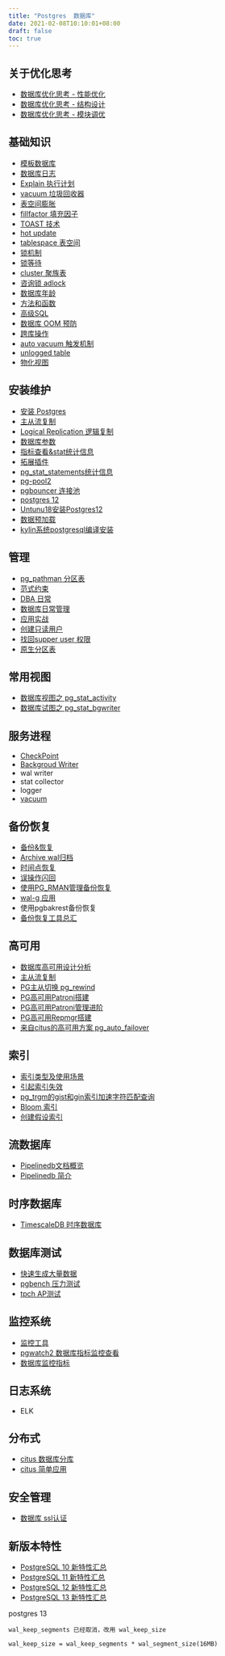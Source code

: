 ```yaml
---
title: "Postgres  数据库"
date: 2021-02-08T10:10:01+08:00
draft: false
toc: true
---
```



## 关于优化思考

- [数据库优化思考 - 性能优化](/postgres/thinking_in_db_performance)
- [数据库优化思考 - 结构设计](/postgres/thinking_in_db_fd)
- [数据库优化思考 - 模块调优](/postgres/thinking_in_db_tune)

## 基础知识

- [模板数据库](/postgres/template)
- [数据库日志](/postgres/log)
- [Explain 执行计划](/postgres/explain)
- [vacuum 垃圾回收器](/postgres/vacuum)
- [表空间膨胀](/postgres/pgstattuple)
- [fillfactor 填充因子](/postgres/fillfactor)
- [TOAST 技术](/postgres/toast)
- [hot update](/postgres/hotupdate)
- [tablespace 表空间](/postgres/tablespace)
- [锁机制](/postgres/pg_lock)
- [锁等待](/postgres/lock_wait)
- [cluster 聚族表](/postgres/cluster)
- [咨询锁 adlock](/postgres/adlock)
- [数据库年龄](/postgres/pgage)
- [方法和函数](/postgres/functionsandoperators)
- [高级SQL](/postgres/high_level_sql)
- [数据库 OOM 预防](/postgres/oom)
- [跨库操作](/postgres/pg_fdw)
- [auto vacuum 触发机制](/postgres/auto_vacuum_trigger)
- [unlogged table](/postgres/unlogged_table)
- [物化视图](/postgres/materialized)

## 安装维护

- [安装 Postgres](/postgres/install01)
- [主从流复制](/postgres/replication01)
- [Logical Replication 逻辑复制](/logical-replication)
- [数据库参数](/postgres/params)
- [指标查看&stat统计信息](/postgres/stat)
- [拓展插件](/postgres/extention)
- [pg_stat_statements统计信息](/postgres/pg_stat_statements)
- [pg-pool2](/postgres/pgpool2)
- [pgbouncer 连接池](/postgres/pgbouncer)
- [postgres 12](/postgres/postgres12)
- [Untunu18安装Postgres12](/postgres/install02)
- [数据预加载](/postgres/pg_prewarm)
- [kylin系统postgresql编译安装](/postgres/compile_kylin)

## 管理

- [pg_pathman 分区表](/postgres/pg_pathman)
- [范式约束](/postgres/normal-form)
- [DBA 日常](/postgres/dba)
- [数据库日常管理](/postgres/daily_management)
- [应用实战](/postgres/awsome-postgres)
- [创建只读用户](/postgres/readonly)
- [找回supper user 权限](/postgres/reback_supper_user)
- [原生分区表](/postgres/partition)

## 常用视图

- [数据库视图之 pg_stat_activity](/postgres/view_pg_stat_activity)
- [数据库试图之 pg_stat_bgwriter](/postgres/view_pg_stat_bgwriter)

## 服务进程

- [CheckPoint](/postgres/checkpoint)
- [Backgroud Writer](/postgres/bgwriter)
- wal writer
- stat collector
- logger 
- [vacuum](/postgres/vacuum)  

## 备份恢复

- [备份&恢复](/postgres/backup_restore)
- [Archive wal归档](/postgres/archive)
- [时间点恢复](/postgres/pitr)
- [误操作闪回](/postgres/reback)
- [使用PG_RMAN管理备份恢复](/postgres/pg_rman)
- [wal-g 应用](/postgres/wal-g)
- 使用pgbakrest备份恢复
- [备份恢复工具总汇](https://wiki.postgresql.org/wiki/Binary_Replication_Tools)

## 高可用

- [数据库高可用设计分析](/postgres/ha_fd)
- [主从流复制](/postgres/replication01)
- [PG主从切换 pg_rewind](/postgres/pg_rewind)
- [PG高可用Patroni搭建](/postgres/patroni)
- [PG高可用Patroni管理进阶](/postgres/patroni02)
- [PG高可用Repmgr搭建](/postgres/repmgr)
- [来自citus的高可用方案 pg_auto_failover ](https://github.com/citusdata/pg_auto_failover)

## 索引

- [索引类型及使用场景](/postgres/index01)
- [引起索引失效](/postgres/index-invalid)
- [pg_trgm的gist和gin索引加速字符匹配查询](/postgres/pg_trgm)
- [Bloom 索引](/postgres/index-bloom)
- [创建假设索引](https://github.com/HypoPG/hypopg)

## 流数据库

- [Pipelinedb文档概览](/postgres/pipelinedb01)
- [Pipelinedb 简介](/postgres/pipelinedb02)

## 时序数据库

- [TimescaleDB 时序数据库](/postgres/timescaledb)

## 数据库测试

- [快速生成大量数据](/postgres/insert01)
- [pgbench 压力测试](/postgres/pgbench)
- [tpch AP测试](/postgres/tpch)

## 监控系统

- [监控工具](/postgres/monitor)
- [pgwatch2 数据库指标监控查看](/postgres/pgwatch2)
- [数据库监控指标](/postgres/monitor_explain)

## 日志系统
 
- ELK

## 分布式

- [citus 数据库分库](/postgres/pg_citus)
- [citus 简单应用](/postgres/citus01)

## 安全管理

- [数据库 ssl认证](/postgres/ssl)

## 新版本特性

- [PostgreSQL 10 新特性汇总](https://postgres.fun/20170710155008.html)
- [PostgreSQL 11 新特性汇总](https://postgres.fun/20181102084300.html)
- [PostgreSQL 12 新特性汇总](https://postgres.fun/20190809161300.html)
- [PostgreSQL 13 新特性汇总](https://postgres.fun/20200724165800.html)

postgres 13
```
wal_keep_segments 已经取消，改用 wal_keep_size

wal_keep_size = wal_keep_segments * wal_segment_size(16MB) 
```

